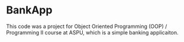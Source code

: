 # BankApp
This code was a project for Object Oriented Programming (OOP) / Programming II course at ASPU, which is a simple banking applicaiton.
